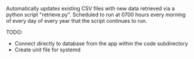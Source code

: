 Automatically updates existing CSV files with new data retrieved via a python script
"retrieve.py". Scheduled to run at 0700 hours every morning of every day of every
year that the script continues to run.

TODO:
  * Connect directly to database from the app within the code subdirectory 
  * Create unit file for systemd
